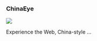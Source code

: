 ### ChinaEye

<img src="http://rednoise.org/daniel/img/chinaeye.jpg"/>

Experience the Web, China-style ...
